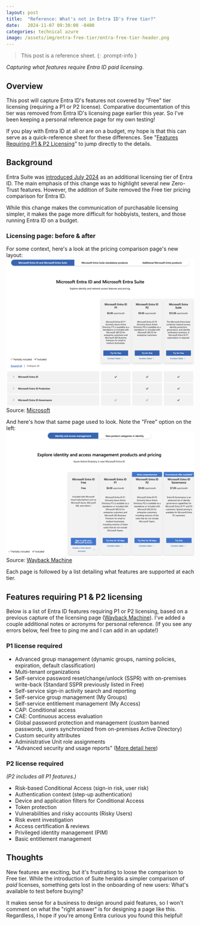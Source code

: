 ```yaml
---
layout: post
title:  "Reference: What's not in Entra ID's Free tier?"
date:   2024-11-07 09:30:00 -0400
categories: technical azure
image: /assets/img/entra-free-tier/entra-free-tier-header.png
---
```


> This post is a reference sheet.
{: .prompt-info }

*Capturing what features require Entra ID paid licensing.*

## Overview
This post will capture Entra ID's features not covered by "Free" tier licensing (requiring a P1 or P2 license). Comparative documentation of this tier was removed from Entra ID's licensing page earlier this year. So I've been keeping a personal reference page for my own testing!

If you play with Entra ID at all or are on a budget, my hope is that this can serve as a quick-reference sheet for these differences. See "[Features Requiring P1 & P2 Licensing](/posts/entra-free-tier/#features-requiring-p1--p2-licensing)" to jump directly to the details.

## Background
Entra Suite was [introduced July 2024](https://techcommunity.microsoft.com/t5/microsoft-entra-blog/microsoft-entra-suite-now-generally-available/ba-p/2520427) as an additional licensing tier of Entra ID. The main emphasis of this change was to highlight several new Zero-Trust features. However, the addition of Suite removed the Free tier pricing comparison for Entra ID.

While this change makes the communication of purchasable licensing simpler, it makes the page more difficult for hobbyists, testers, and those running Entra ID on a budget.

### Licensing page: before & after
For some context, here's a look at the pricing comparison page's new layout:
![Suite Page](/assets/img/entra-free-tier/entra-suite-page.png)
Source: [Microsoft](https://www.microsoft.com/en-us/security/business/microsoft-entra-pricing)

And here's how that same page used to look. Note the "Free" option on the left:
![Free Page](/assets/img/entra-free-tier/entra-free-page.png)
Source: [Wayback Machine](https://web.archive.org/web/20240502014425/https://www.microsoft.com/en-us/security/business/microsoft-entra-pricing)

Each page is followed by a list detailing what features are supported at each tier.

## Features requiring P1 & P2 licensing
Below is a list of Entra ID features requiring P1 or P2 licensing, based on a previous capture of the licensing page ([Wayback Machine](https://web.archive.org/web/20240502014425/https://www.microsoft.com/en-us/security/business/microsoft-entra-pricing)). I've added a couple additional notes or acronyms for personal reference. (If you see any errors below, feel free to ping me and I can add in an update!)

### P1 license required
- Advanced group management (dynamic groups, naming policies, expiration, default classification)
- Multi-tenant organizations
- Self-service password reset/change/unlock (SSPR) with on-premises write-back (Standard SSPR previously listed in Free)
- Self-service sign-in activity search and reporting
- Self-service group management (My Groups)
- Self-service entitlement management (My Access)
- CAP: Conditional access
- CAE: Continuous access evaluation
- Global password protection and management (custom banned passwords, users synchronized from on-premises Active Directory)
- Custom security attributes
- Administrative Unit role assignments
- "Advanced security and usage reports" ([More detail here](https://learn.microsoft.com/en-us/entra/identity/monitoring-health/concept-sign-ins#license-and-role-requirements))

### P2 license required
*(P2 includes all P1 features.)*
- Risk-based Conditional Access (sign-in risk, user risk)
- Authentication context (step-up authentication)
- Device and application filters for Conditional Access
- Token protection
- Vulnerabilities and risky accounts (Risky Users)
- Risk event investigation
- Access certification & reviews
- Privileged identity management (PIM)
- Basic entitlement management

## Thoughts
New features are exciting, but it's frustrating to loose the comparison to Free tier. While the introduction of Suite heralds a simpler comparison of *paid* licenses, something gets lost in the onboarding of new users: What's available to test before buying?

It makes sense for a business to design around paid features, so I won't comment on what the "right answer" is for designing a page like this. Regardless, I hope if you're among Entra curious you found this helpful!